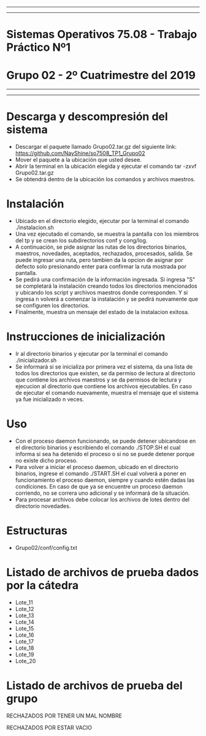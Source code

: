 ****************************************************************************************************************************************
****************************************************************************************************************************************
# Sistemas Operativos 75.08 - Trabajo Práctico Nº1
# Grupo 02 - 2º Cuatrimestre del 2019
****************************************************************************************************************************************
****************************************************************************************************************************************

# Descarga y descompresión del sistema
- Descargar el paquete llamado Grupo02.tar.gz del siguiente link: https://github.com/NayShine/so7508_TP1_Grupo02
- Mover el paquete a la ubicación que usted desee.
- Abrir la terminal en la ubicación elegida y ejecutar el comando tar -zxvf Grupo02.tar.gz
- Se obtendrá dentro de la ubicación los comandos y archivos maestros.



# Instalación
- Ubicado en el directorio elegido, ejecutar por la terminal el comando ./instalacion.sh
- Una vez ejecutado el comando, se muestra la pantalla con los miembros del tp y se crean los subdirectorios conf y cong/log.
- A continuación, se pide asignar las rutas de los directorios binarios, maestros, novedades, aceptados, rechazados, procesados, salida.
Se puede ingresar una ruta, pero tambien da la opcion de asignar por defecto solo presionando enter para confirmar la ruta mostrada por
pantalla.
- Se pedirá una confirmación de la información ingresada. Si ingresa "S" se completará la instalación creando todos los directorios
 mencionados y ubicando los script y archivos maestros donde corresponden. Y si ingresa n volverá a comenzar la instalación y se 
pedirá nuevamente que se configuren los directorios.
- Finalmente, muestra un mensaje del estado de la instalacion exitosa.




# Instrucciones de inicialización
- Ir al directorio binarios y ejecutar por la terminal el comando ./inicializador.sh
- Se informará si se inicializa por primera vez el sistema, da una lista de todos los directorios que existen, se da permiso de lectura
al directorio que contiene los archivos maestros y se da permisos de lectura y ejecucion al directorio que contiene los archivos ejecutables.
En caso de ejecutar el comando nuevamente, muestra el mensaje que el sistema ya fue inicializado n veces. 



# Uso
- Con el proceso daemon funcionando, se puede detener ubicandose en el directorio binarios y escribiendo el comando ./STOP.SH el cual informa 
si sea ha detenido el proceso o si no se puede detener porque no existe dicho proceso.
- Para volver a iniciar el proceso daemon, ubicado en el directorio binarios, ingrese el comando ./START.SH el cual volverá a poner en 
funcionamiento el proceso daemon, siempre y cuando estén dadas las condiciones. 
En caso de que ya se encuentre un proceso daemon corriendo, no se correra uno adicional y se informará de la situación.
- Para procesar archivos debe colocar los archivos de lotes dentro del directorio novedades.


# Estructuras

- Grupo02/conf/config.txt

# Listado de archivos de prueba dados por la cátedra
- Lote_11
- Lote_12
- Lote_13
- Lote_14
- Lote_15
- Lote_16
- Lote_17
- Lote_18
- Lote_19
- Lote_20

# Listado de archivos de prueba del grupo
RECHAZADOS POR TENER UN MAL NOMBRE


RECHAZADOS POR ESTAR VACIO



